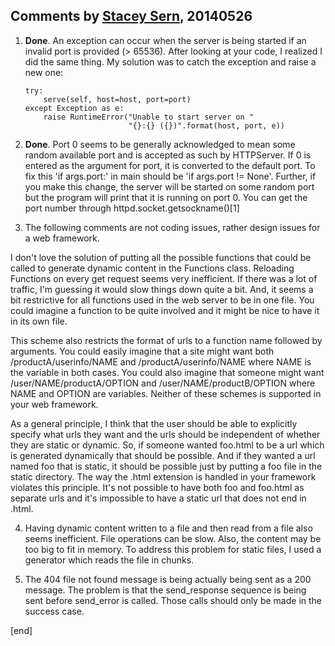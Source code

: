 ## Comments by [Stacey Sern](https://github.com/staceysern), 20140526

 1. **Done**. An exception can occur when the server is being started if an invalid port is provided (> 65536).  After looking at your code, I realized I did the same thing.  My solution was to catch the exception and raise a new one:

        try:
            serve(self, host=host, port=port)
        except Exception as e:
            raise RuntimeError("Unable to start server on "
                               "{}:{} ({})".format(host, port, e))

 2. **Done**. Port 0 seems to be generally acknowledged to mean some random available port and is accepted as such by HTTPServer.  If 0 is entered as the argument for port, it is converted to the default port.  To fix this 'if args.port:' in main should be 'if args.port != None'.  Further, if you make this change, the server will be started on some random port but the program will print that it is running on port 0.  You can get the port number through httpd.socket.getsockname()[1]

 3. The following comments are not coding issues, rather design issues for a web framework.

   I don't love the solution of putting all the possible functions that could be called to generate dynamic content in the Functions class.  Reloading Functions on every get request seems very inefficient.  If there was a lot of traffic, I'm guessing it would slow things down quite a bit.  And, it seems a bit restrictive for all functions used in the web server to be in one file.  You could imagine a function to be quite involved and it might be nice to have it in its own file.

   This scheme also restricts the format of urls to a function name followed by arguments.  You could easily imagine that a site might want both /productA/userinfo/NAME and /productA/userinfo/NAME where NAME is the variable in both cases.  You could also imagine that someone might want /user/NAME/productA/OPTION and /user/NAME/productB/OPTION where NAME and OPTION are variables.  Neither of these schemes is supported in your web framework.

   As a general principle, I think that the user should be able to explicitly specify what urls they want and the urls should be independent of whether they are static or dynamic.  So, if someone wanted foo.html to be a url which is generated dynamically that should be possible.  And if they wanted a url named foo that is static, it should be possible just by putting a foo file in the static directory.  The way the .html extension is handled in your framework violates this principle.  It's not possible to have both foo and foo.html as separate urls and it's impossible to have a static url that does not end in .html.

 4. Having dynamic content written to a file and then read from a file also seems inefficient.  File operations can be slow.  Also, the content may be too big to fit in memory.  To address this problem for static files, I used a generator which reads the file in chunks.

 5. The 404 file not found message is being actually being sent as a 200 message.  The problem is that the send_response sequence is being sent  before send_error is called.  Those calls should only be made in the success case.

[end]
